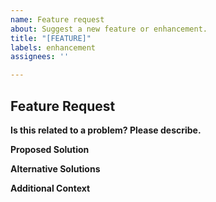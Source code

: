 ```yaml
---
name: Feature request
about: Suggest a new feature or enhancement.
title: "[FEATURE]"
labels: enhancement
assignees: ''

---
```


## Feature Request

**Is this related to a problem? Please describe.**
<!-- Briefly describe the problem this feature aims to solve. -->

**Proposed Solution**
<!-- Describe the feature or enhancement you would like to see. -->

**Alternative Solutions**
<!-- List any alternative solutions you considered. -->

**Additional Context**
<!-- Any additional information or context related to the feature request. -->
